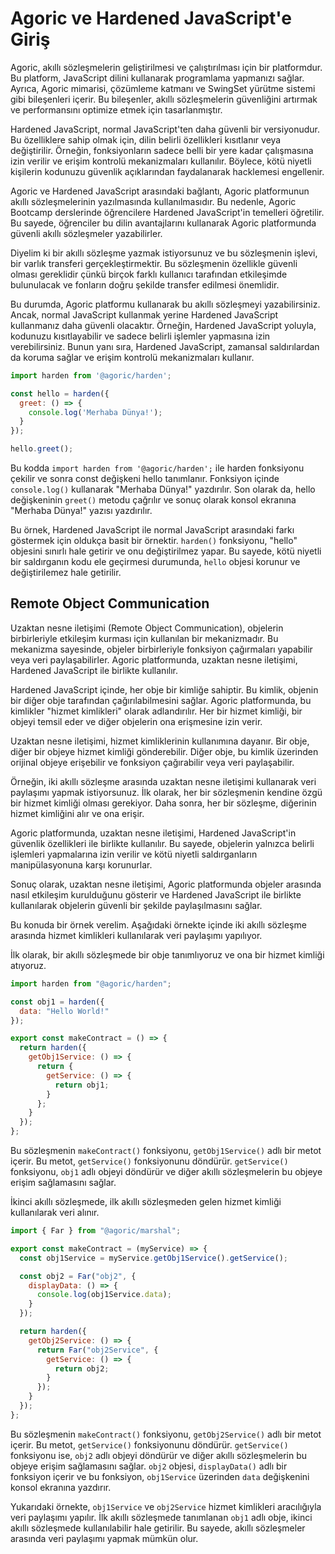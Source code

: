 # Agoric ve Hardened JavaScript'e Giriş

Agoric, akıllı sözleşmelerin geliştirilmesi ve çalıştırılması için bir platformdur. Bu platform, JavaScript dilini kullanarak programlama yapmanızı sağlar. Ayrıca, Agoric mimarisi, çözümleme katmanı ve SwingSet yürütme sistemi gibi bileşenleri içerir. Bu bileşenler, akıllı sözleşmelerin güvenliğini artırmak ve performansını optimize etmek için tasarlanmıştır.

Hardened JavaScript, normal JavaScript'ten daha güvenli bir versiyonudur. Bu özelliklere sahip olmak için, dilin belirli özellikleri kısıtlanır veya değiştirilir. Örneğin, fonksiyonların sadece belli bir yere kadar çalışmasına izin verilir ve erişim kontrolü mekanizmaları kullanılır. Böylece, kötü niyetli kişilerin kodunuzu güvenlik açıklarından faydalanarak hacklemesi engellenir.

Agoric ve Hardened JavaScript arasındaki bağlantı, Agoric platformunun akıllı sözleşmelerinin yazılmasında kullanılmasıdır. Bu nedenle, Agoric Bootcamp derslerinde öğrencilere Hardened JavaScript'in temelleri öğretilir. Bu sayede, öğrenciler bu dilin avantajlarını kullanarak Agoric platformunda güvenli akıllı sözleşmeler yazabilirler.

Diyelim ki bir akıllı sözleşme yazmak istiyorsunuz ve bu sözleşmenin işlevi, bir varlık transferi gerçekleştirmektir. Bu sözleşmenin özellikle güvenli olması gereklidir çünkü birçok farklı kullanıcı tarafından etkileşimde bulunulacak ve fonların doğru şekilde transfer edilmesi önemlidir.

Bu durumda, Agoric platformu kullanarak bu akıllı sözleşmeyi yazabilirsiniz. Ancak, normal JavaScript kullanmak yerine Hardened JavaScript kullanmanız daha güvenli olacaktır. Örneğin, Hardened JavaScript yoluyla, kodunuzu kısıtlayabilir ve sadece belirli işlemler yapmasına izin verebilirsiniz. Bunun yanı sıra, Hardened JavaScript, zamansal saldırılardan da koruma sağlar ve erişim kontrolü mekanizmaları kullanır.

```js
import harden from '@agoric/harden';

const hello = harden({
  greet: () => {
    console.log('Merhaba Dünya!');
  }
});

hello.greet();

```

Bu kodda `import harden from '@agoric/harden';` ile harden fonksiyonu çekilir ve sonra const değişkeni hello tanımlanır. Fonksiyon içinde `console.log()` kullanarak "Merhaba Dünya!" yazdırılır. Son olarak da, hello değişkeninin `greet()` metodu çağrılır ve sonuç olarak konsol ekranına "Merhaba Dünya!" yazısı yazdırılır.

Bu örnek, Hardened JavaScript ile normal JavaScript arasındaki farkı göstermek için oldukça basit bir örnektir. `harden()` fonksiyonu, "hello" objesini sınırlı hale getirir ve onu değiştirilmez yapar. Bu sayede, kötü niyetli bir saldırganın kodu ele geçirmesi durumunda, `hello` objesi korunur ve değiştirilemez hale getirilir.

## Remote Object Communication

Uzaktan nesne iletişimi (Remote Object Communication), objelerin birbirleriyle etkileşim kurması için kullanılan bir mekanizmadır. Bu mekanizma sayesinde, objeler birbirleriyle fonksiyon çağırmaları yapabilir veya veri paylaşabilirler. Agoric platformunda, uzaktan nesne iletişimi, Hardened JavaScript ile birlikte kullanılır.

Hardened JavaScript içinde, her obje bir kimliğe sahiptir. Bu kimlik, objenin bir diğer obje tarafından çağırılabilmesini sağlar. Agoric platformunda, bu kimlikler "hizmet kimlikleri" olarak adlandırılır. Her bir hizmet kimliği, bir objeyi temsil eder ve diğer objelerin ona erişmesine izin verir.

Uzaktan nesne iletişimi, hizmet kimliklerinin kullanımına dayanır. Bir obje, diğer bir objeye hizmet kimliği gönderebilir. Diğer obje, bu kimlik üzerinden orijinal objeye erişebilir ve fonksiyon çağırabilir veya veri paylaşabilir.

Örneğin, iki akıllı sözleşme arasında uzaktan nesne iletişimi kullanarak veri paylaşımı yapmak istiyorsunuz. İlk olarak, her bir sözleşmenin kendine özgü bir hizmet kimliği olması gerekiyor. Daha sonra, her bir sözleşme, diğerinin hizmet kimliğini alır ve ona erişir.

Agoric platformunda, uzaktan nesne iletişimi, Hardened JavaScript'in güvenlik özellikleri ile birlikte kullanılır. Bu sayede, objelerin yalnızca belirli işlemleri yapmalarına izin verilir ve kötü niyetli saldırganların manipülasyonuna karşı korunurlar.

Sonuç olarak, uzaktan nesne iletişimi, Agoric platformunda objeler arasında nasıl etkileşim kurulduğunu gösterir ve Hardened JavaScript ile birlikte kullanılarak objelerin güvenli bir şekilde paylaşılmasını sağlar.

Bu konuda bir örnek verelim. Aşağıdaki örnekte içinde iki akıllı sözleşme arasında hizmet kimlikleri kullanılarak veri paylaşımı yapılıyor.

İlk olarak, bir akıllı sözleşmede bir obje tanımlıyoruz ve ona bir hizmet kimliği atıyoruz.

```js
import harden from "@agoric/harden";

const obj1 = harden({
  data: "Hello World!"
});

export const makeContract = () => {
  return harden({
    getObj1Service: () => {
      return {
        getService: () => {
          return obj1;
        }
      };
    }
  });
};
```

Bu sözleşmenin `makeContract()` fonksiyonu, `getObj1Service()` adlı bir metot içerir. Bu metot, `getService()` fonksiyonunu döndürür. `getService()` fonksiyonu, `obj1` adlı objeyi döndürür ve diğer akıllı sözleşmelerin bu objeye erişim sağlamasını sağlar.

İkinci akıllı sözleşmede, ilk akıllı sözleşmeden gelen hizmet kimliği kullanılarak veri alınır.

```js
import { Far } from "@agoric/marshal";

export const makeContract = (myService) => {
  const obj1Service = myService.getObj1Service().getService();

  const obj2 = Far("obj2", {
    displayData: () => {
      console.log(obj1Service.data);
    }
  });

  return harden({
    getObj2Service: () => {
      return Far("obj2Service", {
        getService: () => {
          return obj2;
        }
      });
    }
  });
};
```

Bu sözleşmenin `makeContract()` fonksiyonu, `getObj2Service()` adlı bir metot içerir. Bu metot, `getService()` fonksiyonunu döndürür. `getService()` fonksiyonu ise, `obj2` adlı objeyi döndürür ve diğer akıllı sözleşmelerin bu objeye erişim sağlamasını sağlar. `obj2` objesi, `displayData()` adlı bir fonksiyon içerir ve bu fonksiyon, `obj1Service` üzerinden `data` değişkenini konsol ekranına yazdırır.

Yukarıdaki örnekte, `obj1Service` ve `obj2Service` hizmet kimlikleri aracılığıyla veri paylaşımı yapılır. İlk akıllı sözleşmede tanımlanan `obj1` adlı obje, ikinci akıllı sözleşmede kullanılabilir hale getirilir. Bu sayede, akıllı sözleşmeler arasında veri paylaşımı yapmak mümkün olur.
